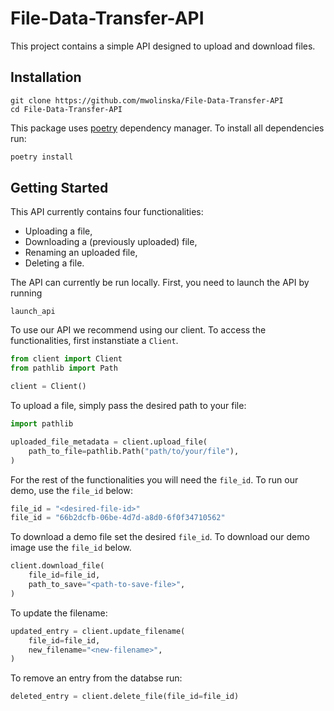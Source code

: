 # File-Data-Transfer-API
This project contains a simple API designed to upload and download files. 

## Installation
```
git clone https://github.com/mwolinska/File-Data-Transfer-API
cd File-Data-Transfer-API
```
This package uses [poetry](https://python-poetry.org) dependency manager. 
To install all dependencies run:

```bash
poetry install
```

## Getting Started

This API currently contains four functionalities:
* Uploading a file,
* Downloading a (previously uploaded) file,
* Renaming an uploaded file,
* Deleting a file.

The API can currently be run locally. 
First, you need to launch the API by running

```shell
launch_api
```

To use our API we recommend using our client. 
To access the functionalities, first instanstiate a `Client`.

```python
from client import Client
from pathlib import Path

client = Client()

```
To upload a file, simply pass the desired path to your file:

```python
import pathlib

uploaded_file_metadata = client.upload_file(
    path_to_file=pathlib.Path("path/to/your/file"),
)
```
For the rest of the functionalities you will need the `file_id`. 
To run our demo, use the `file_id` below:
```python
file_id = "<desired-file-id>"
file_id = "66b2dcfb-06be-4d7d-a8d0-6f0f34710562"
```

To download a demo file set the desired `file_id`. 
To download our demo image use the `file_id` below.
```python
client.download_file(
    file_id=file_id,
    path_to_save="<path-to-save-file>",
)
```
To update the filename: 
```python
updated_entry = client.update_filename(
    file_id=file_id,
    new_filename="<new-filename>",
)
```

To remove an entry from the databse run:
```python
deleted_entry = client.delete_file(file_id=file_id)
```
